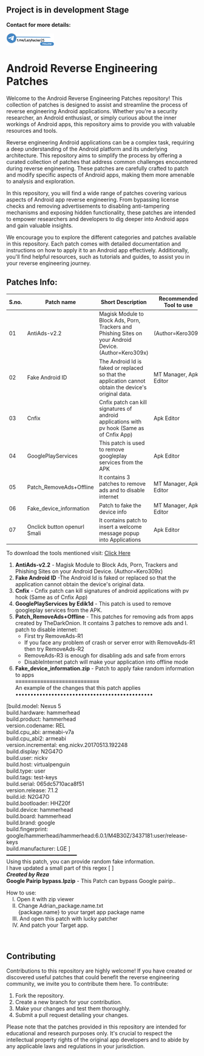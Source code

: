 ## Project is in development Stage
**Contact for more details:**

 [<img src="https://github.com/Hrushikraj/reverse_engineeringtools/blob/main/LOCAL/telegram2.png"  width=25% height=25%>](https://t.me/lazyhacker25) 

# Android Reverse Engineering Patches

Welcome to the Android Reverse Engineering Patches repository! This collection of patches is designed to assist and streamline the process of reverse engineering Android applications. Whether you're a security researcher, an Android enthusiast, or simply curious about the inner workings of Android apps, this repository aims to provide you with valuable resources and tools.

Reverse engineering Android applications can be a complex task, requiring a deep understanding of the Android platform and its underlying architecture. This repository aims to simplify the process by offering a curated collection of patches that address common challenges encountered during reverse engineering. These patches are carefully crafted to patch and modify specific aspects of Android apps, making them more amenable to analysis and exploration.

In this repository, you will find a wide range of patches covering various aspects of Android app reverse engineering. From bypassing license checks and removing advertisements to disabling anti-tampering mechanisms and exposing hidden functionality, these patches are intended to empower researchers and developers to dig deeper into Android apps and gain valuable insights.

We encourage you to explore the different categories and patches available in this repository. Each patch comes with detailed documentation and instructions on how to apply it to an Android app effectively. Additionally, you'll find helpful resources, such as tutorials and guides, to assist you in your reverse engineering journey.
## Patches Info:

| S.no. | Patch name | Short Description | Recommended Tool to use | 
| ------------- | ------------- | ------------- | ------------- |
| 01  | AntiAds-v2.2 | Magisk Module to Block Ads, Porn, Trackers and Phishing Sites on your Android Device. (Author=Kero309x)  | (Author=Kero309x)  |
| 02  | Fake Android ID | The Android Id is faked or replaced so that the application cannot obtain the device's original data. | MT Manager, Apk Editor  |
| 03  | Cnfix | Cnfix patch can kill signatures of android applications with pv hook (Same as of Cnfix App) | Apk Editor |
| 04  | GooglePlayServices | This patch is used to remove googleplay services from the APK | Apk Editor |
| 05  | Patch_RemoveAds+Offline | It contains 3 patches to remove ads and to disable internet | MT Manager, Apk Editor|
| 06  | Fake_device_information | Patch to fake the device info | MT Manager, Apk Editor|
| 07  | Onclick button openurl Smali | It contains patch to insert a welcome message popup into Applications | Apk Editor |

To download the tools mentioned visit: [Click Here](https://github.com/Hrushikraj/reverse_engineeringtools)

1. **AntiAds-v2.2** - Magisk Module to Block Ads, Porn, Trackers and Phishing Sites on your Android Device. (Author=Kero309x)
2. **Fake Android ID** -The Android Id is faked or replaced so that the application cannot obtain the device's original data.
3. **Cnfix** - Cnfix patch can kill signatures of android applications with pv hook (Same as of Cnfix App)
4. **GooglePlayServices by Edik1d** - This patch is used to remove googleplay services from the APK.
5. **Patch_RemoveAds+Offline** - This patches for removing ads from apps created by TheDarkOnion.
It contains 3 patches to remove ads and I. patch to disable internet:
   * First try RemoveAds-R1
   * If you face any problem of crash or server error with RemoveAds-R1 then try RemoveAds-R2
   * RemoveAds-R3 is enough for disabling ads and safe from errors
   * DisableInternet patch will make your application into offline mode <br>
6. **Fake_device_information.zip** - Patch to apply fake random information to apps<br>
≡≡≡≡≡≡≡≡≡≡≡≡≡≡≡≡≡≡≡≡≡≡≡≡≡≡≡ <br>
An example of the changes that this patch applies <br>
•••••••••••••••••••••••••••••••••••••••••••••• <br>

  [build.model: Nexus 5 <br>
  build.hardware: hammerhead <br>
  build.product: hammerhead <br>
  version.codename: REL <br>
  build.cpu_abi: armeabi-v7a <br>
  build.cpu_abi2: armeabi <br>
  version.incremental: eng.nickv.20170513.192248 <br>
  build.display: N2G47O <br>
  build.user: nickv <br>
  build.host: virtualpenguin <br>
  build.type: user <br>
  build.tags: test-keys <br>
  build.serial: 065dc5710aca8f51 <br>
  version.release: 7.1.2 <br>
  build.id: N2G47O <br>
  build.bootloader: HHZ20f <br>
  build.device: hammerhead <br>
  build.board: hammerhead <br>
  build.brand: google <br>
  build.fingerprint: google/hammerhead/hammerhead:6.0.1/M4B30Z/3437181:user/release-keys <br>
  build.manufacturer: LGE ] <br>
━━━━━━━━━━━━━━━━━━━━━━ <br>
Using this patch, you can provide random fake information. <br>
I have updated a small part of this regex [ ] <br>
***Created by Reza*** <br>
**Google Pairip bypass.lpzip** - This Patch can bypass Google pairip..

How to use: <br>
&nbsp;&nbsp;&nbsp;&nbsp;I. Open it with zip viewer <br>
&nbsp;&nbsp;&nbsp;&nbsp;II. Change Adrian_package.name.txt <br>
&nbsp;&nbsp;&nbsp;&nbsp;&nbsp;&nbsp;&nbsp;&nbsp;{package.name} to your target app package name <br>
&nbsp;&nbsp;&nbsp;&nbsp;III. And open this patch with lucky patcher <br>
&nbsp;&nbsp;&nbsp;&nbsp;IV. And patch your Target app. <br>


<p>&nbsp;</p> <!-- This will create a paragraph with non-breaking space for spacing -->

## Contributing

Contributions to this repository are highly welcome! If you have created or discovered useful patches that could benefit the reverse engineering community, we invite you to contribute them here. To contribute:

1. Fork the repository.
2. Create a new branch for your contribution.
3. Make your changes and test them thoroughly.
4. Submit a pull request detailing your changes.


Please note that the patches provided in this repository are intended for educational and research purposes only. It's crucial to respect the intellectual property rights of the original app developers and to abide by any applicable laws and regulations in your jurisdiction.



